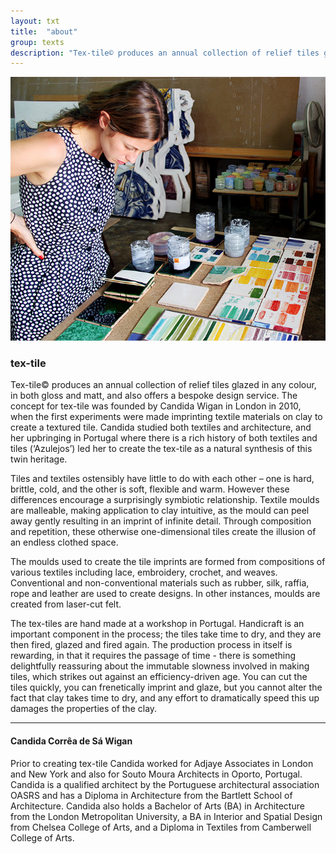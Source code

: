 ```yaml
---
layout: txt
title:  "about"
group: texts
description: "Tex-tile© produces an annual collection of relief tiles glazed in any colour, in both gloss and matt, and also offers a bespoke design service."
---
```


![profile](/assets/img/id/candida-profile.jpg)

### tex-tile
Tex-tile© produces an annual collection of relief tiles glazed in any colour, in both gloss and matt, and also offers a bespoke design service.
The concept for tex-tile was founded by Candida Wigan in London in 2010, when the first experiments were made imprinting textile materials on clay to create a textured tile.
Candida studied both textiles and architecture, and her upbringing in Portugal where there is a rich history of both textiles and tiles (‘Azulejos’) led her to create the tex-tile as a natural synthesis of this twin heritage.  

Tiles and textiles ostensibly have little to do with each other – one is hard, brittle, cold, and the other is soft, flexible and warm. However these differences encourage a surprisingly symbiotic relationship.  Textile moulds are malleable, making application to clay intuitive, as the mould can peel away gently resulting in an imprint of infinite detail.  Through composition and repetition, these otherwise one-dimensional tiles create the illusion of an endless clothed space.

The moulds used to create the tile imprints are formed from compositions of various textiles including lace, embroidery, crochet, and weaves.  Conventional and non-conventional materials such as rubber, silk, raffia, rope and leather are used to create designs.  In other instances, moulds are created from laser-cut felt.  

The tex-tiles are hand made at a workshop in Portugal.  Handicraft is an important component in the process; the tiles take time to dry, and they are then fired, glazed and fired again.  The production process in itself is rewarding, in that it requires the passage of time - there is something delightfully reassuring about the immutable slowness involved in making tiles, which strikes out against an efficiency-driven age.  You can cut the tiles quickly, you can frenetically imprint and glaze, but you cannot alter the fact that clay takes time to dry, and any effort to dramatically speed this up damages the properties of the clay.


- - - 

  

#### Candida Corrêa de Sá Wigan
Prior to creating tex-tile Candida worked for Adjaye Associates in London and New York and also for Souto Moura Architects in Oporto, Portugal.
Candida is a qualified architect by the Portuguese architectural association OASRS and has a Diploma in Architecture from the Bartlett School of Architecture. Candida also holds a Bachelor of Arts (BA) in Architecture from the London Metropolitan University, a BA in Interior and Spatial Design from Chelsea College of Arts, and a Diploma in Textiles from Camberwell College of Arts.
